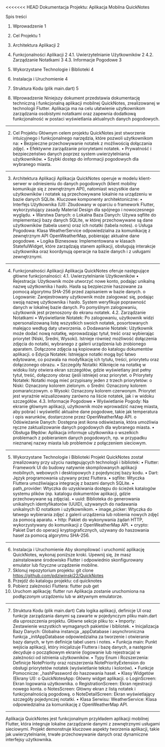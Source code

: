 <<<<<<< HEAD
Dokumentacja Projektu: Aplikacja Mobilna QuickNotes

Spis treści

1. Wprowadzenie	1
2. Cel Projektu	1
3. Architektura Aplikacji	2
4. Funkcjonalności Aplikacji	2
4.1. Uwierzytelnianie Użytkowników	2
4.2. Zarządzanie Notatkami	3
4.3. Informacje Pogodowe	3
5. Wykorzystane Technologie i Biblioteki	4
6. Instalacja i Uruchomienie	4
7. Struktura Kodu (plik main.dart)	5



1. Wprowadzenie
Niniejszy dokument przedstawia dokumentację techniczną i funkcjonalną aplikacji mobilnej QuickNotes, zrealizowanej w technologii Flutter. Aplikacja ma na celu ułatwienie użytkownikom zarządzania osobistymi notatkami oraz zapewnia dodatkową funkcjonalność w postaci wyświetlania aktualnych danych pogodowych.
________________________________________
2. Cel Projektu
Głównym celem projektu QuickNotes jest stworzenie intuicyjnego i funkcjonalnego narzędzia, które pozwoli użytkownikom na:
•	Bezpieczne przechowywanie notatek z możliwością dołączania zdjęć.
•	Efektywne zarządzanie priorytetami notatek.
•	Prywatność i bezpieczeństwo danych poprzez system uwierzytelniania użytkowników.
•	Szybki dostęp do informacji pogodowych dla wybranego miasta.
________________________________________
3. Architektura Aplikacji
Aplikacja QuickNotes operuje w modelu klient-serwer w odniesieniu do danych pogodowych (klient mobilny komunikuje się z zewnętrznym API), natomiast wszystkie dane użytkowników i notatek są przechowywane lokalnie na urządzeniu w bazie danych SQLite.
Kluczowe komponenty architektoniczne:
•	Interfejs Użytkownika (UI): Zbudowany w oparciu o framework Flutter, wykorzystujący zasady Material Design dla spójnego i nowoczesnego wyglądu.
•	Warstwa Danych: 
o	Lokalna Baza Danych: Używa sqflite do implementacji bazy danych SQLite, w której przechowywane są dane użytkowników (tabela users) oraz ich notatki (tabela notes).
o	Usługa Pogodowa: Klasa WeatherService odpowiedzialna za komunikację z zewnętrznym API OpenWeatherMap, pobierając aktualne dane pogodowe.
•	Logika Biznesowa: Implementowana w klasach StatefulWidget, które zarządzają stanem aplikacji, obsługują interakcje użytkownika oraz koordynują operacje na bazie danych i z usługami zewnętrznymi.
________________________________________
4. Funkcjonalności Aplikacji
Aplikacja QuickNotes oferuje następujące główne funkcjonalności:
4.1. Uwierzytelnianie Użytkowników
•	Rejestracja: Użytkownik może utworzyć nowe konto, podając unikalną nazwę użytkownika i hasło. Hasła są bezpiecznie haszowane za pomocą algorytmu SHA-256 przed zapisaniem w bazie danych.
o	Logowanie: Zarejestrowany użytkownik może zalogować się, podając swoją nazwę użytkownika i hasło. System weryfikuje poprawność danych w lokalnej bazie danych. Po pomyślnym zalogowaniu, użytkownik jest przenoszony do ekranu notatek.
4.2. Zarządzanie Notatkami
•	Wyświetlanie Notatek: Po zalogowaniu, użytkownik widzi spersonalizowaną listę wszystkich swoich notatek, posortowanych malejąco według daty utworzenia.
o	Dodawanie Notatek: Użytkownik może dodać nową notatkę, wprowadzając tytuł, treść oraz wybierając priorytet (Niski, Średni, Wysoki). Istnieje również możliwość dołączenia zdjęcia do notatki, wybranego z galerii urządzenia lub zrobionego aparatem. Dołączone zdjęcia są kopiowane do katalogu dokumentów aplikacji.
o	Edycja Notatek: Istniejące notatki mogą być łatwo edytowane, co pozwala na modyfikację ich tytułu, treści, priorytetu oraz dołączonego obrazu.
•	Szczegóły Notatki: Kliknięcie na notatkę w widoku listy otwiera ekran szczegółów, gdzie wyświetlany jest pełny tytuł, treść, dołączony obraz (jeśli istnieje) oraz priorytet.
o	Priorytety Notatek: Notatki mogą mieć przypisany jeden z trzech priorytetów:
o	Niski: Oznaczony kolorem zielonym.
o	Średni: Oznaczony kolorem pomarańczowym.
o	Wysoki: Oznaczony kolorem czerwonym. Priorytet jest wyraźnie wizualizowany zarówno na liście notatek, jak i w widoku szczegółów.
4.3. Informacje Pogodowe
•	Wyświetlanie Pogody: Na ekranie głównym aplikacji, użytkownik może wprowadzić nazwę miasta, aby pobrać i wyświetlić aktualne dane pogodowe, takie jak temperatura i opis warunków, dostarczone przez OpenWeatherMap API.
o	Odświeżanie Danych: Dostępna jest ikona odświeżania, która umożliwia ręczne zaktualizowanie danych pogodowych dla wybranego miasta.
•	Obsługa Błędów: Aplikacja informuje użytkownika o wszelkich problemach z pobieraniem danych pogodowych, np. w przypadku nieznanej nazwy miasta lub problemów z połączeniem sieciowym.
________________________________________
5. Wykorzystane Technologie i Biblioteki
Projekt QuickNotes został zrealizowany przy użyciu następujących technologii i bibliotek:
•	Flutter: Framework UI do budowy natywnie skompilowanych aplikacji mobilnych, webowych i desktopowych z pojedynczej bazy kodu.
•	Dart: Język programowania używany przez Fluttera.
•	sqflite: Wtyczka Fluttera umożliwiająca integrację z bazami danych SQLite.
•	path_provider: Wtyczka do uzyskiwania dostępu do ścieżek katalogów systemu plików (np. katalogu dokumentów aplikacji, gdzie przechowywane są zdjęcia).
•	uuid: Biblioteka do generowania unikalnych identyfikatorów (UUID), używanych do nadawania unikalnych ID notatkom i użytkownikom.
•	image_picker: Wtyczka do łatwego wybierania zdjęć z galerii urządzenia lub robienia nowych zdjęć za pomocą aparatu.
•	http: Pakiet do wykonywania żądań HTTP, wykorzystywany do komunikacji z OpenWeatherMap API.
•	crypto: Pakiet Dart do operacji kryptograficznych, używany do haszowania haseł za pomocą algorytmu SHA-256.
________________________________________
6. Instalacja i Uruchomienie
Aby skompilować i uruchomić aplikację QuickNotes, wykonaj poniższe kroki. Upewnij się, że masz zainstalowane środowisko Flutter i odpowiednio skonfigurowany emulator lub fizyczne urządzenie mobilne.
1.	Sklonuj repozytorium projektu: git clone https://github.com/pdziwinski22/QuickNotes
2.	Przejdź do katalogu projektu: cd quicknotes
3.	Pobierz zależności Fluttera: flutter pub get
4.	Uruchom aplikację: flutter run Aplikacja zostanie uruchomiona na podłączonym urządzeniu lub w aktywnym emulatorze.
________________________________________
7. Struktura Kodu (plik main.dart)
Cała logika aplikacji, definicje UI oraz funkcje zarządzania danymi są zawarte w pojedynczym pliku main.dart dla uproszczenia projektu. Główne sekcje pliku to:
•	Importy: Zestawienie wszystkich wymaganych pakietów i bibliotek.
•	Inicjalizacja Bazy Danych: Globalna instancja _appDatabase i asynchroniczna funkcja _initAppDatabase odpowiedzialna za tworzenie i otwieranie bazy danych, w tym definicje tabel users i notes.
•	Funkcja main: Punkt wejścia aplikacji, który inicjalizuje Fluttera i bazę danych, a następnie decyduje o początkowym ekranie (logowanie lub rejestracja) w zależności od istnienia użytkowników.
•	Typy Enum i Rozszerzenia: Definicje NotePriority oraz rozszerzenia NotePriorityExtension do obsługi priorytetów notatek (wyświetlanie tekstu i kolorów).
•	Funkcje Pomocnicze: _hashPassword do haszowania haseł.
•	Klasy Widgetów (Ekrany UI): 
o	QuickNotesApp: Główny widget aplikacji.
o	LoginScreen: Ekran logowania użytkownika.
o	RegistrationScreen: Ekran rejestracji nowego konta.
o	NotesScreen: Główny ekran z listą notatek i funkcjonalnością pogodową.
o	NoteDetailScreen: Ekran wyświetlający szczegóły pojedynczej notatki.
•	Klasa Serwisu: WeatherService: Klasa odpowiedzialna za komunikację z OpenWeatherMap API.
________________________________________
Aplikacja QuickNotes jest funkcjonalnym przykładem aplikacji mobilnej Flutter, która integruje lokalne zarządzanie danymi z zewnętrznymi usługami sieciowymi. Projekt demonstruje kluczowe aspekty tworzenia aplikacji, takie jak uwierzytelnianie, trwałe przechowywanie danych oraz dynamiczne interfejsy użytkownika.


